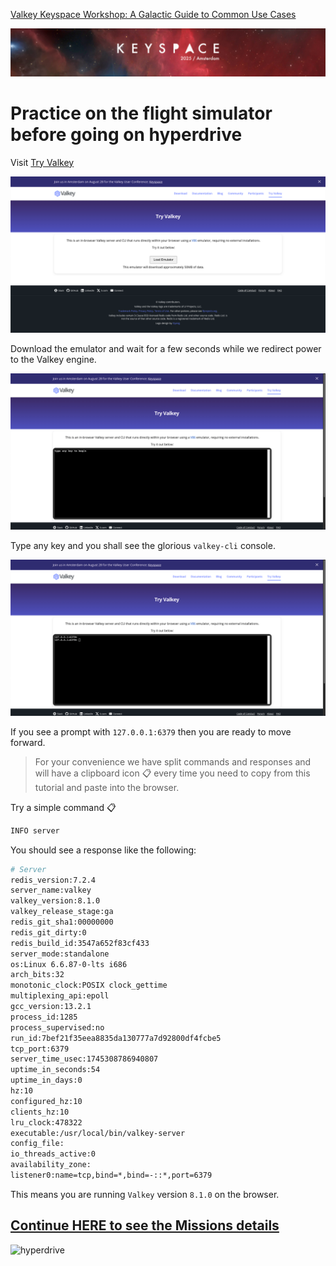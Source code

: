[Valkey Keyspace Workshop: A Galactic Guide to Common Use Cases](../README.md)

![Keyspace](../static/img/keyspace-backdrop.png)

# Practice on the flight simulator before going on hyperdrive

Visit [Try Valkey](https://valkey.io/try-valkey/)

![try-valkey-01](../static/img/try-valkey-01.png)

Download the emulator and wait for a few seconds while we redirect power to the Valkey engine.

![try-valkey-02](../static/img/try-valkey-02.png)

Type any key and you shall see the glorious `valkey-cli` console.

![try-valkey-03](../static/img/try-valkey-03.png)

If you see a prompt with `127.0.0.1:6379` then you are ready to move forward. 

> For your convenience we have split commands and responses and will have a clipboard icon 📋 every time you need to copy from this tutorial and paste into the browser.

Try a simple command 📋

```bash
INFO server
```

You should see a response like the following:

```bash
# Server
redis_version:7.2.4
server_name:valkey
valkey_version:8.1.0
valkey_release_stage:ga
redis_git_sha1:00000000
redis_git_dirty:0
redis_build_id:3547a652f83cf433
server_mode:standalone
os:Linux 6.6.87-0-lts i686
arch_bits:32
monotonic_clock:POSIX clock_gettime
multiplexing_api:epoll
gcc_version:13.2.1
process_id:1285
process_supervised:no
run_id:7bef21f35eea8835da130777a7d92800df4fcbe5
tcp_port:6379
server_time_usec:1745308786940807
uptime_in_seconds:54
uptime_in_days:0
hz:10
configured_hz:10
clients_hz:10
lru_clock:478322
executable:/usr/local/bin/valkey-server
config_file:
io_threads_active:0
availability_zone:
listener0:name=tcp,bind=*,bind=-::*,port=6379
```

This means you are running `Valkey` version `8.1.0` on the browser.

## [Continue HERE to see the Missions details](../docs/missions.md)

![hyperdrive](https://media3.giphy.com/media/v1.Y2lkPTc5MGI3NjExdGZxMzRjNWludXZ5cWIxNXM2azVnMDg2cDJqMDZlNHc4aWg0NmMycyZlcD12MV9pbnRlcm5hbF9naWZfYnlfaWQmY3Q9Zw/MaThe6p8WAKbf9NDDM/giphy.gif)
